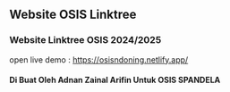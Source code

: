 ## Website OSIS Linktree
### Website Linktree OSIS 2024/2025
open live demo : https://osisndoning.netlify.app/



#### Di Buat Oleh Adnan Zainal Arifin Untuk OSIS SPANDELA 

